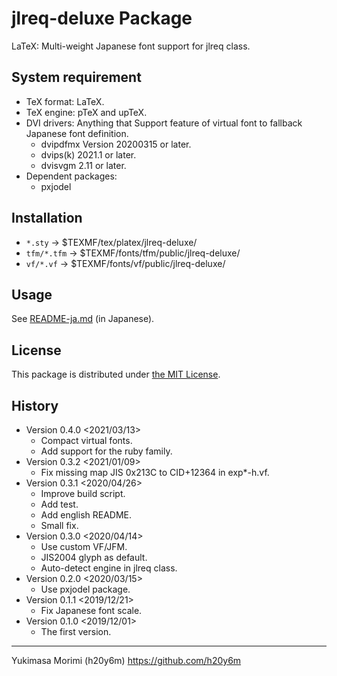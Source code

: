 jlreq-deluxe Package
====================

LaTeX: Multi-weight Japanese font support for jlreq class.

## System requirement

* TeX format: LaTeX.
* TeX engine: pTeX and upTeX.
* DVI drivers: Anything that Support feature of virtual font to fallback Japanese font definition.
  - dvipdfmx Version 20200315 or later.
  - dvips(k) 2021.1 or later.
  - dvisvgm 2.11 or later.
* Dependent packages:
  - pxjodel

## Installation

* `*.sty` -> $TEXMF/tex/platex/jlreq-deluxe/
* `tfm/*.tfm` -> $TEXMF/fonts/tfm/public/jlreq-deluxe/
* `vf/*.vf` -> $TEXMF/fonts/vf/public/jlreq-deluxe/

## Usage

See [README-ja.md](README-ja.md) (in Japanese).

## License

This package is distributed under [the MIT License](LICENSE).


History
-------

* Version 0.4.0 <2021/03/13>
  - Compact virtual fonts.
  - Add support for the ruby family.
* Version 0.3.2 <2021/01/09>
  - Fix missing map JIS 0x213C to CID+12364 in exp*-h.vf.
* Version 0.3.1 <2020/04/26>
  - Improve build script.
  - Add test.
  - Add english README.
  - Small fix.
* Version 0.3.0 <2020/04/14>
  - Use custom VF/JFM.
  - JIS2004 glyph as default.
  - Auto-detect engine in jlreq class.
* Version 0.2.0 <2020/03/15>
  - Use pxjodel package.
* Version 0.1.1 <2019/12/21>
  - Fix Japanese font scale.
* Version 0.1.0 <2019/12/01>
  - The first version.

-------------------------
Yukimasa Morimi (h20y6m)
https://github.com/h20y6m

